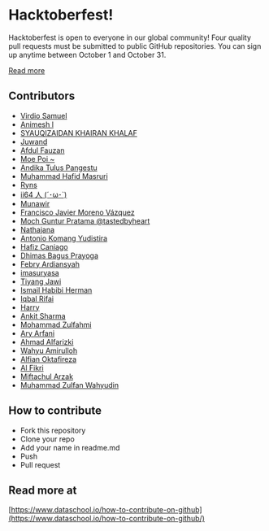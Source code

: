 # Hacktoberfest!

Hacktoberfest is open to everyone in our global community! Four quality pull requests must be submitted to public GitHub repositories. You can sign up anytime between October 1 and October 31.

[Read more](https://hacktoberfest.digitalocean.com/faq/)

## Contributors

- [Virdio Samuel](https://github.com/diosamuel)
- [Animesh l](https://github.com/sonichigo)
- [SYAUQIZAIDAN KHAIRAN KHALAF](https://github.com/syauqi)
- [Juwand](https://github.com/andreasjp0)
- [Afdul Fauzan](https://github.com/afdulfauzan)
- [Moe Poi ~](https://github.com/moepoi)
- [Andika Tulus Pangestu](https://github.com/andikatuluspangestu)
- [Muhammad Hafid Masruri](https://github.com/ackerman17)
- [Ryns](https://github.com/rynkings)
- [ii64 人 (´･ω･`)](https://github.com/ii64)
- [Munawir](https://github.com/Munawir712)
- [Francisco Javier Moreno Vázquez](https://github.com/fcomovaz)
- [Moch Guntur Pratama @tastedbyheart](https://github.com/gunturpratama)
- [Nathajana](https://github.com/nat9h)
- [Antonio Komang Yudistira](https://github.com/komangss)
- [Hafiz Caniago](https://github.com/hafizcode02)
- [Dhimas Bagus Prayoga](https://github.com/Kry9toN)
- [Febry Ardiansyah](https://github.com/febryardiansyah)
- [imasuryasa](https://github.com/masuryasa)
- [Tiyang Jawi](https://github.com/tiyang-jawi)
- [Ismail Habibi Herman](https://github.com/ismlhbb)
- [Iqbal Rifai](https://github.com/py7hon)
- [Harry](https://github.com/owl4ce)
- [Ankit Sharma](https://github.com/Johnwick420)
- [Mohammad Zulfahmi](https://github.com/Zzzul)
- [Ary Arfani](https://github.com/aryarfani)
- [Ahmad Alfarizki](https://github.com/AhmdFarzki)
- [Wahyu Amirulloh](https://github.com/wahyuamirulloh)
- [Alfian Oktafireza](https://github.com/alfianokt)
- [Al Fikri](https://github.com/Al-User12)
- [Miftachul Arzak](https://github.com/miftachularzak)
- [Muhammad Zulfan Wahyudin](https://github.com/mzulfanw)

## How to contribute

- Fork this repository
- Clone your repo
- Add your name in readme.md
- Push
- Pull request

## Read more at

[https://www.dataschool.io/how-to-contribute-on-github](https://www.dataschool.io/how-to-contribute-on-github/)
